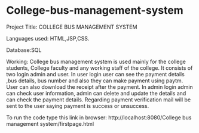 # College-bus-management-system
Project Title: COLLEGE BUS MANAGEMENT SYSTEM

Languages used: HTML,JSP,CSS.

Database:SQL

Working:
 College bus management system is used mainly for the college students, College faculty and any working staff of the college. It consists of two login admin and user. 
In user login user can see the payment details ,bus details, bus number and also they can make payment using paytm. User can also download the receipt after the payment.
In admin login admin can check user information, admin can delete and update the details and can check the payment details. Regarding payment verification mail will be sent to the user saying payment is success or unsuccess.

To run the code type this link in browser: http://localhost:8080/College bus management system/firstpage.html
